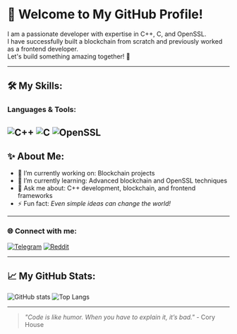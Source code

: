 # 👋 Welcome to My GitHub Profile!

I am a passionate developer with expertise in C++, C, and OpenSSL.  
I have successfully built a blockchain from scratch and previously worked as a frontend developer.  
Let's build something amazing together! 🚀

---

## 🛠 My Skills:
### Languages & Tools:
![C++](https://img.shields.io/badge/C++-blue?logo=c%2B%2B&logoColor=white)  ![C](https://img.shields.io/badge/C-%2300599C.svg?logo=c&logoColor=white)  ![OpenSSL](https://img.shields.io/badge/OpenSSL-%234A8CF7.svg?logo=openssl&logoColor=white)  
---

## ✨ About Me:
- 🔭 I’m currently working on: Blockchain projects  
- 🌱 I’m currently learning: Advanced blockchain and OpenSSL techniques  
- 💬 Ask me about: C++ development, blockchain, and frontend frameworks  
- ⚡️ Fun fact: _Even simple ideas can change the world!_

---

### 🌐 Connect with me:
[![Telegram](https://img.shields.io/badge/Telegram-blue?logo=telegram&logoColor=white)](https://t.me/hornet468)  [![Reddit](https://img.shields.io/badge/Reddit-%23FF4500.svg?logo=reddit&logoColor=white)](https://www.reddit.com/u/tomhelington/s/vL3VIVlGYQ)

---

## 📈 My GitHub Stats:
![GitHub stats](https://github-readme-stats.vercel.app/api?username=hornet468&show_icons=true&theme=radical)   ![Top Langs](https://github-readme-stats.vercel.app/api/top-langs/?username=hornet468&layout=compact&theme=radical)

---
> _"Code is like humor. When you have to explain it, it’s bad."_ - Cory House
